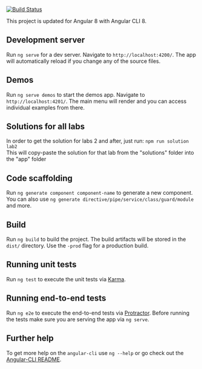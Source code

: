 [![Build Status](https://travis-ci.org/alcfeoh/ng2-training.png)](https://travis-ci.org/alcfeoh/ng2-training)

This project is updated for Angular 8 with Angular CLI 8.

## Development server
Run `ng serve` for a dev server. Navigate to `http://localhost:4200/`. The app will automatically reload if you change any of the source files.

## Demos
Run `ng serve demos` to start the demos app. Navigate to `http://localhost:4201/`. The main menu will render and you can access individual examples from there.

## Solutions for all labs

In order to get the solution for labs 2 and after, just run: `npm run solution lab2`  
This will copy-paste the solution for that lab from the "solutions" folder into the "app" folder

## Code scaffolding

Run `ng generate component component-name` to generate a new component. You can also use `ng generate directive/pipe/service/class/guard/module` and more.

## Build

Run `ng build` to build the project. The build artifacts will be stored in the `dist/` directory. Use the `-prod` flag for a production build.

## Running unit tests

Run `ng test` to execute the unit tests via [Karma](https://karma-runner.github.io).

## Running end-to-end tests

Run `ng e2e` to execute the end-to-end tests via [Protractor](http://www.protractortest.org/). 
Before running the tests make sure you are serving the app via `ng serve`.

## Further help

To get more help on the `angular-cli` use `ng --help` or go check out the [Angular-CLI README](https://github.com/angular/angular-cli/blob/master/README.md).
